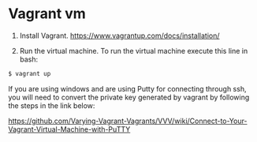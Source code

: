 # Vagrant vm

1. Install Vagrant. https://www.vagrantup.com/docs/installation/

2. Run the virtual machine. To run the virtual machine execute this line in bash:
```bash
$ vagrant up
``` 

If you are using windows and are using Putty for connecting through ssh, you will need to convert the private key generated by vagrant by following the steps in the link below:

https://github.com/Varying-Vagrant-Vagrants/VVV/wiki/Connect-to-Your-Vagrant-Virtual-Machine-with-PuTTY
